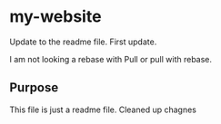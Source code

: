 # my-website
Update to the readme file. First update.


I am not looking a rebase with Pull or pull with rebase.

## Purpose
This file is just a readme file.
Cleaned up chagnes
